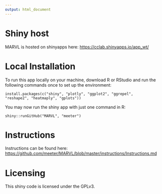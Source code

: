 ```yaml
---
output: html_document
---
```


# Shiny host
MARVL is hosted on shinyapps here:
<https://cclab.shinyapps.io/app_wt/>

# Local Installation
To run this app locally on your machine, download R or RStudio and run the following commands once to set up the environment:

```
install.packages(c("shiny", "plotly", "ggplot2", "ggrepel", "reshape2", "heatmaply", "gplots"))
```

You may now run the shiny app with just one command in R:

```
shiny::runGitHub("MARVL", "meeter")
```

# Instructions
Instructions can be found here: <https://github.com/meeter/MARVL/blob/master/instructions/Instructions.md> 


# Licensing
This shiny code is licensed under the GPLv3.
